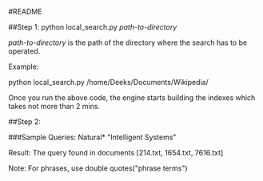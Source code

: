 #README

##Step 1:
python local_search.py *path-to-directory*

*path-to-directory* is the path of the directory where the search has to be operated.

Example:

python local_search.py /home/Deeks/Documents/Wikipedia/


Once you run the above code, the engine starts building the indexes which takes not more than 2 mins.


##Step 2:

###Sample Queries: Natural* "Intelligent Systems"

Result:
The query found in documents [214.txt, 1654.txt, 7616.txt]


Note: For phrases, use double quotes("phrase terms")